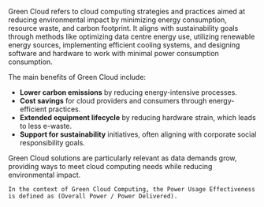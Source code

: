 Green Cloud refers to cloud computing strategies and practices aimed at reducing environmental impact by minimizing energy consumption, resource waste, and carbon footprint. It aligns with sustainability goals through methods like optimizing data centre energy use, utilizing renewable energy sources, implementing efficient cooling systems, and designing software and hardware to work with minimal power consumption consumption.


The main benefits of Green Cloud include:
- **Lower carbon emissions** by reducing energy-intensive processes.
- **Cost savings** for cloud providers and consumers through energy-efficient practices.
- **Extended equipment lifecycle** by reducing hardware strain, which leads to less e-waste.
- **Support for sustainability** initiatives, often aligning with corporate social responsibility goals.

Green Cloud solutions are particularly relevant as data demands grow, providing ways to meet cloud computing needs while reducing environmental impact.


`In the context of Green Cloud Computing, the Power Usage Effectiveness is defined as (Overall Power / Power Delivered).`
